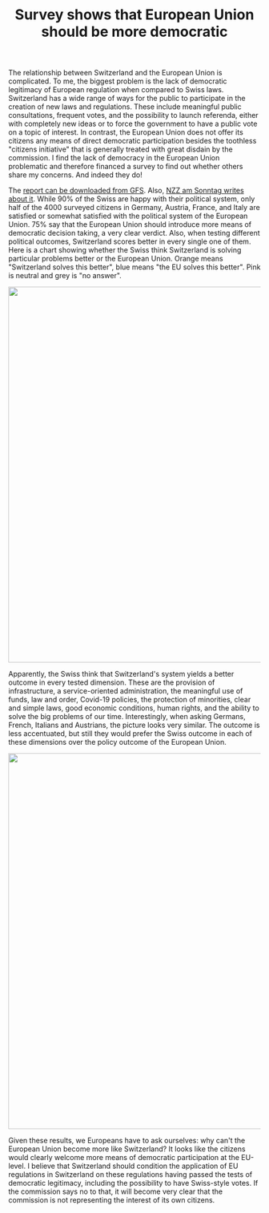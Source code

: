 ﻿---
layout: post
title: Survey shows that European Union should be more democratic
description: Meisser Economics financed a survey about how the Swiss and their neighbors preceive democracy in Switzerland and the European Union.
---
<p>
The relationship between Switzerland and the European Union is complicated. To me, the biggest problem is the lack of democratic legitimacy of European regulation when compared to Swiss laws. Switzerland has a wide range of ways for the public to participate in the creation of new laws and regulations. These include meaningful public consultations, frequent votes, and the possibility to launch referenda, either with completely new ideas or to force the government to have a public vote on a topic of interest. In contrast, the European Union does not offer its citizens any means of direct democratic participation besides the toothless "citizens initiative" that is generally treated with great disdain by the commission. I find the lack of democracy in the European Union problematic and therefore financed a survey to find out whether others share my concerns. And indeed they do!
</p>

<p>
The <a href="https://www.gfsbern.ch/wp-content/uploads/2021/11/212039_demokratie-eu_schlussbericht_def-1.pdf">report can be downloaded from GFS</a>. Also, <a href="https://github.com/meisserecon/www/raw/gh-pages/2021-11-14%20EU%20Umfrage%20NZZAS.pdf">NZZ am Sonntag writes about it</a>. While 90% of the Swiss are happy with their political system, only half of the 4000 surveyed citizens in Germany, Austria, France, and Italy are satisfied or somewhat satisfied with the political system of the European Union. 75% say that the European Union should introduce more means of democratic decision taking, a very clear verdict. Also, when testing different political outcomes, Switzerland scores better in every single one of them. Here is a chart showing whether the Swiss think Switzerland is solving particular problems better or the European Union. Orange means "Switzerland solves this better", blue means "the EU solves this better". Pink is neutral and grey is "no answer".
</p>

<img src="../../../assets/images/swiss-eu-1.png" width="750">

<p>
Apparently, the Swiss think that Switzerland's system yields a better outcome in every tested dimension. These are the provision of infrastructure, a service-oriented administration, the meaningful use of funds, law and order, Covid-19 policies, the protection of minorities, clear and simple laws, good economic conditions, human rights, and the ability to solve the big problems of our time. Interestingly, when asking Germans, French, Italians and Austrians, the picture looks very similar. The outcome is less accentuated, but still they would prefer the Swiss outcome in each of these dimensions over the policy outcome of the European Union.
</p>

<img src="../../../assets/images/swiss-eu-2.png" width="750">

<p>
Given these results, we Europeans have to ask ourselves: why can't the European Union become more like Switzerland? It looks like the citizens would clearly welcome more means of democratic participation at the EU-level. I believe that Switzerland should condition the application of EU regulations in Switzerland on these regulations having passed the tests of democratic legitimacy, including the possibility to have Swiss-style votes. If the commission says no to that, it will become very clear that the commission is not representing the interest of its own citizens.
</p>
